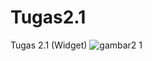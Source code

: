 # Tugas2.1
Tugas 2.1 (Widget)
![gambar2 1](https://user-images.githubusercontent.com/79987733/113331877-a761ce80-934a-11eb-9592-ed98d7b72871.png)


